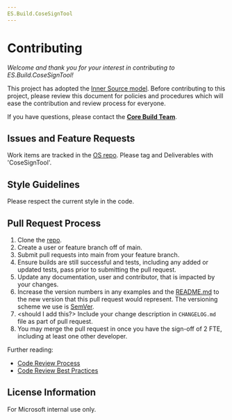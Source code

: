 ```yaml
---
ES.Build.CoseSignTool
---
```


# Contributing

*Welcome and thank you for your interest in contributing to ES.Build.CoseSignTool!*

This project has adopted the [Inner Source model](https://oe-documentation.azurewebsites.net/inner-source/index.html). Before contributing to this project, please review this document for policies and procedures which will ease the contribution and review process for everyone.

If you have questions, please contact the **[Core Build Team](CoreBuildTeam@service.microsoft.com)**.

## Issues and Feature Requests

Work items are tracked in the [OS repo](https://dev.azure.com/microsoft/OS/_queries/query/cc03e474-e440-4197-a043-9a331a95bd0c/). Please tag and Deliverables with 'CoseSignTool'.

## Style Guidelines

Please respect the current style in the code.

## Pull Request Process
1. Clone the [repo](https://microsoft.visualstudio.com/DefaultCollection/OSGTools/_git/ES.Build.CoseSignTool).
1. Create a user or feature branch off of main.
1. Submit pull requests into main from your feature branch.
1. Ensure builds are still successful and tests, including any added or updated tests, pass prior to submitting the pull request.
1. Update any documentation, user and contributor, that is impacted by your changes.
1. Increase the version numbers in any examples and the [README.md](https://microsoft.visualstudio.com/DefaultCollection/OSGTools/_git/ES.Build.CoseSignTool?path=/README.md) to the new version that this pull request would represent. The versioning scheme we use is [SemVer](http://semver.org/).
1. <should I add this?> Include your change description in `CHANGELOG.md` file as part of pull request.
1. You may merge the pull request in once you have the sign-off of 2 FTE, including at least one other developer.

Further reading:
* [Code Review Process](https://www.osgwiki.com/wiki/Code_Review)
* [Code Review Best Practices](https://www.osgwiki.com/wiki/CodEx_Code_Review_Best_Practices)

## License Information

For Microsoft internal use only.